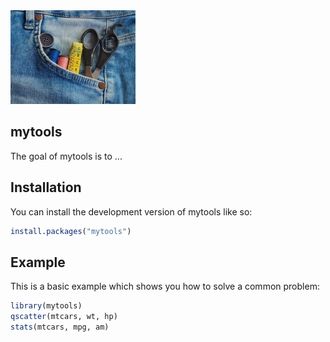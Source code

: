 <img src="tools.jpg" alt="tools in pocket" width="200"/>

## mytools

<!-- badges: start -->

<!-- badges: end -->

The goal of mytools is to ...

## Installation

You can install the development version of mytools like so:

``` r
install.packages("mytools")
```

## Example

This is a basic example which shows you how to solve a common problem:

``` r
library(mytools)
qscatter(mtcars, wt, hp)
stats(mtcars, mpg, am)
```
